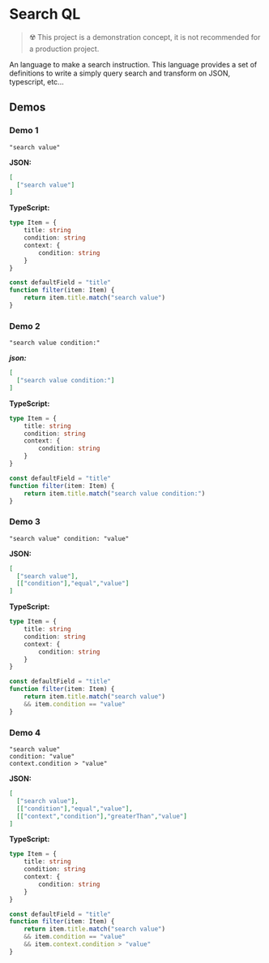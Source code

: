 # Search QL

> ☢️ This project is a demonstration concept, it is not recommended for a production project.

An language to make a search instruction. This language provides a set of definitions to write a simply query search and transform on JSON, typescript, etc...


## Demos

### Demo 1

```
"search value"
```

**JSON:**
```json
[
  ["search value"]
]
```

**TypeScript:**
```ts
type Item = {
    title: string
    condition: string
    context: {
        condition: string
    }
}

const defaultField = "title"
function filter(item: Item) {
    return item.title.match("search value")
}
```

### Demo 2

```
"search value condition:"
```

***json:*** 
```json
[
  ["search value condition:"]
]
```

**TypeScript:**
```ts
type Item = {
    title: string
    condition: string
    context: {
        condition: string
    }
}

const defaultField = "title"
function filter(item: Item) {
    return item.title.match("search value condition:")
}
```

### Demo 3

```
"search value" condition: "value"
```

**JSON:**
```json
[
  ["search value"],
  [["condition"],"equal","value"]
]
```

**TypeScript:**

```ts
type Item = {
    title: string
    condition: string
    context: {
        condition: string
    }
}

const defaultField = "title"
function filter(item: Item) {
    return item.title.match("search value")
    && item.condition == "value"
}
```


### Demo 4

```
"search value"
condition: "value"
context.condition > "value"
```

**JSON:**

```json
[
  ["search value"],
  [["condition"],"equal","value"],
  [["context","condition"],"greaterThan","value"]
]
```

**TypeScript:**

```ts
type Item = {
    title: string
    condition: string
    context: {
        condition: string
    }
}

const defaultField = "title"
function filter(item: Item) {
    return item.title.match("search value")
    && item.condition == "value"
    && item.context.condition > "value"
}
```
